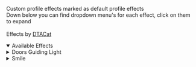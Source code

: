 Custom profile effects marked as default profile effects<br>Down below you can find dropdown menu's for each effect, click on them to expand<br><br>Effects by [DTACat][dtacatgh]

<details open>
<summary>Available Effects</summary>

<details>
<summary>Doors Guiding Light</summary>

```
https://customeffects.github.io/DefaultEffects/Assets/DoorsGuidingLight.png
```
![](Assets/DoorsGuidingLight.png)
</details>

<details>
<summary>Smile</summary>

```
https://customeffects.github.io/DefaultEffects/Assets/Assets/Smile.gif
```
![](Assets/Smile.gif)

```
https://customeffects.github.io/DefaultEffects/Assets/Assets/Smile.png
```
![](Assets/Smile.png)
</details>

[dtacatgh]: https://github.com/DTACat
